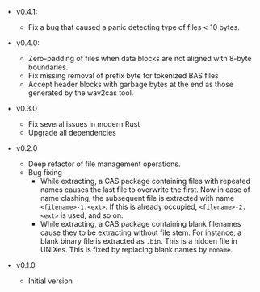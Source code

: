 * v0.4.1:
  - Fix a bug that caused a panic detecting type of files < 10 bytes.

* v0.4.0:
  - Zero-padding of files when data blocks are not aligned with 8-byte boundaries.
  - Fix missing removal of prefix byte for tokenized BAS files
  - Accept header blocks with garbage bytes at the end as those generated by the wav2cas tool.

* v0.3.0
  - Fix several issues in modern Rust
  - Upgrade all dependencies

* v0.2.0
  - Deep refactor of file management operations.
  - Bug fixing
     - While extracting, a CAS package containing files with repeated names causes the last file to overwrite the first. Now in case of name clashing, the subsequent file is extracted with name `<filename>-1.<ext>`. If this is already occupied, `<filename>-2.<ext>` is used, and so on.
     - While extracting, a CAS package containing blank filenames cause they to be extracting without file stem. For instance, a blank binary file is extracted as `.bin`. This is a hidden file in UNIXes. This is fixed by replacing blank names by `noname`.

* v0.1.0
  - Initial version

